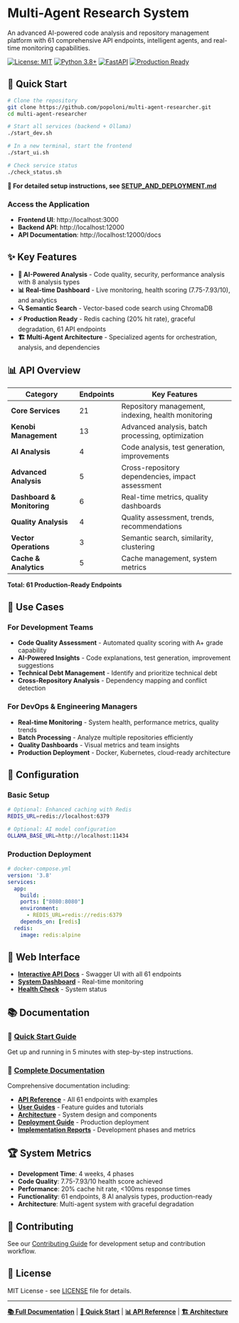 # Multi-Agent Research System

An advanced AI-powered code analysis and repository management platform with 61 comprehensive API endpoints, intelligent agents, and real-time monitoring capabilities.

[![License: MIT](https://img.shields.io/badge/License-MIT-yellow.svg)](https://opensource.org/licenses/MIT)
[![Python 3.8+](https://img.shields.io/badge/python-3.8+-blue.svg)](https://www.python.org/downloads/)
[![FastAPI](https://img.shields.io/badge/FastAPI-0.104+-green.svg)](https://fastapi.tiangolo.com/)
[![Production Ready](https://img.shields.io/badge/Status-Production%20Ready-brightgreen.svg)](https://github.com/popoloni/multi-agent-researcher)

## 🚀 Quick Start

```bash
# Clone the repository
git clone https://github.com/popoloni/multi-agent-researcher.git
cd multi-agent-researcher

# Start all services (backend + Ollama)
./start_dev.sh

# In a new terminal, start the frontend
./start_ui.sh

# Check service status
./check_status.sh
```

**📖 For detailed setup instructions, see [SETUP_AND_DEPLOYMENT.md](SETUP_AND_DEPLOYMENT.md)**

### Access the Application
- **Frontend UI**: http://localhost:3000
- **Backend API**: http://localhost:12000
- **API Documentation**: http://localhost:12000/docs

## ✨ Key Features

- **🤖 AI-Powered Analysis** - Code quality, security, performance analysis with 8 analysis types
- **📊 Real-time Dashboard** - Live monitoring, health scoring (7.75-7.93/10), and analytics
- **🔍 Semantic Search** - Vector-based code search using ChromaDB
- **⚡ Production Ready** - Redis caching (20% hit rate), graceful degradation, 61 API endpoints
- **🏗️ Multi-Agent Architecture** - Specialized agents for orchestration, analysis, and dependencies

## 📊 API Overview

| Category | Endpoints | Key Features |
|----------|-----------|--------------|
| **Core Services** | 21 | Repository management, indexing, health monitoring |
| **Kenobi Management** | 13 | Advanced analysis, batch processing, optimization |
| **AI Analysis** | 4 | Code analysis, test generation, improvements |
| **Advanced Analysis** | 5 | Cross-repository dependencies, impact assessment |
| **Dashboard & Monitoring** | 6 | Real-time metrics, quality dashboards |
| **Quality Analysis** | 4 | Quality assessment, trends, recommendations |
| **Vector Operations** | 3 | Semantic search, similarity, clustering |
| **Cache & Analytics** | 5 | Cache management, system metrics |

**Total: 61 Production-Ready Endpoints**

## 🎯 Use Cases

### For Development Teams
- **Code Quality Assessment** - Automated quality scoring with A+ grade capability
- **AI-Powered Insights** - Code explanations, test generation, improvement suggestions
- **Technical Debt Management** - Identify and prioritize technical debt
- **Cross-Repository Analysis** - Dependency mapping and conflict detection

### For DevOps & Engineering Managers
- **Real-time Monitoring** - System health, performance metrics, quality trends
- **Batch Processing** - Analyze multiple repositories efficiently
- **Quality Dashboards** - Visual metrics and team insights
- **Production Deployment** - Docker, Kubernetes, cloud-ready architecture

## 🔧 Configuration

### Basic Setup
```bash
# Optional: Enhanced caching with Redis
REDIS_URL=redis://localhost:6379

# Optional: AI model configuration
OLLAMA_BASE_URL=http://localhost:11434
```

### Production Deployment
```yaml
# docker-compose.yml
version: '3.8'
services:
  app:
    build: .
    ports: ["8080:8080"]
    environment:
      - REDIS_URL=redis://redis:6379
    depends_on: [redis]
  redis:
    image: redis:alpine
```

## 📱 Web Interface

- **[Interactive API Docs](http://localhost:8080/docs)** - Swagger UI with all 61 endpoints
- **[System Dashboard](http://localhost:8080/kenobi/dashboard/overview)** - Real-time monitoring
- **[Health Check](http://localhost:8080/health)** - System status

## 📚 Documentation

### 🚀 [Quick Start Guide](docs/guides/quick-start.md)
Get up and running in 5 minutes with step-by-step instructions.

### 📖 [Complete Documentation](docs/README.md)
Comprehensive documentation including:
- **[API Reference](docs/api/README.md)** - All 61 endpoints with examples
- **[User Guides](docs/guides/README.md)** - Feature guides and tutorials  
- **[Architecture](docs/architecture/README.md)** - System design and components
- **[Deployment Guide](docs/guides/deployment.md)** - Production deployment
- **[Implementation Reports](docs/reports/README.md)** - Development phases and metrics

## 🏆 System Metrics

- **Development Time**: 4 weeks, 4 phases
- **Code Quality**: 7.75-7.93/10 health score achieved
- **Performance**: 20% cache hit rate, <100ms response times
- **Functionality**: 61 endpoints, 8 AI analysis types, production-ready
- **Architecture**: Multi-agent system with graceful degradation

## 🤝 Contributing

See our [Contributing Guide](docs/guides/contributing.md) for development setup and contribution workflow.

## 📄 License

MIT License - see [LICENSE](LICENSE) file for details.

---

**[📚 Full Documentation](docs/README.md)** | **[🚀 Quick Start](docs/guides/quick-start.md)** | **[📊 API Reference](docs/api/README.md)** | **[🏗️ Architecture](docs/architecture/README.md)**